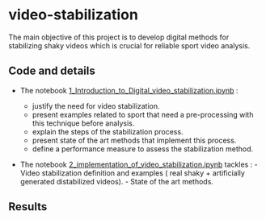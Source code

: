 # video-stabilization
The main objective of this project is to develop digital methods for stabilizing shaky videos which is crucial for reliable sport video analysis.

## Code and details

* The notebook [1_Introduction_to_Digital_video_stabilization.ipynb](https://github.com/centralelyon/video-stabilization/blob/main/1_Introduction_to_Digital_video_stabilization.ipynb) : 
	- justify the need for video stabilization.
	- present examples related to sport that need a pre-processing with this technique before analysis.
	- explain the steps of the stabilization process.
	- present state of the art methods that implement this process.
	- define a performance measure to assess the stabilization method.

* The notebook [2_implementation_of_video_stabilization.ipynb](https://github.com/centralelyon/video-stabilization/blob/main/2_implementation_of_video_stabilization.ipynb) tackles : 
    	- Video stabilization definition and examples ( real shaky + artificially generated distabilized videos).
    	- State of the art methods.


## Results
